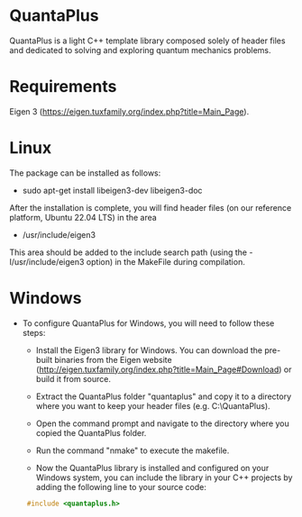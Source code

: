 # QuantaPlus
QuantaPlus is a light C++ template library composed solely of header files and dedicated to solving and exploring quantum mechanics problems.  

# Requirements
Eigen 3 (https://eigen.tuxfamily.org/index.php?title=Main_Page).

# Linux 
The package can be installed as follows:
-  sudo apt-get install libeigen3-dev libeigen3-doc

After the installation is complete, you will find header files (on our reference platform, Ubuntu 22.04 LTS) in the area
- /usr/include/eigen3

This area should be added to the include search path (using the -I/usr/include/eigen3 option) in the MakeFile during compilation.


# Windows 
- To configure QuantaPlus for Windows, you will need to follow these steps:

   - Install the Eigen3 library for Windows. You can download the pre-built binaries from the Eigen website (http://eigen.tuxfamily.org/index.php?title=Main_Page#Download) or build it from source.

   - Extract the QuantaPlus folder "quantaplus" and copy it to a directory where you want to keep your header files (e.g. C:\QuantaPlus).

   - Open the command prompt and navigate to the directory where you copied the QuantaPlus folder.

   - Run the command "nmake" to execute the makefile.
   - Now the QuantaPlus library is installed and configured on your Windows system, you can include the library in your C++ projects by adding the following line to your source code:
   
   ```cpp
   	#include <quantaplus.h>
   ```

